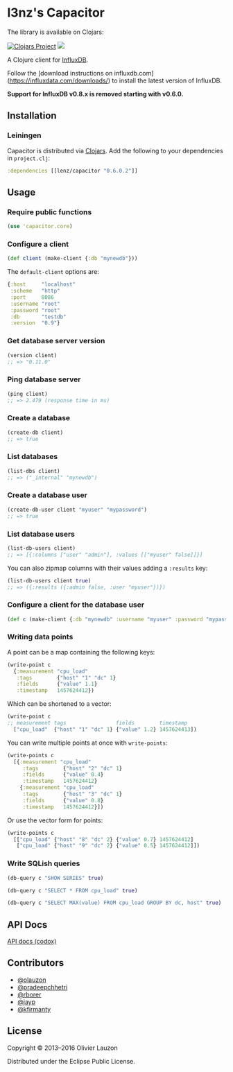 l3nz's Capacitor  
================



The library is available on Clojars:

[![Clojars Project](https://img.shields.io/clojars/v/lenz/capacitor.svg)](https://clojars.org/lenz/capacitor)
[![](https://cljdoc.xyz/badge/lenz/capacitor)](https://cljdoc.xyz/jump/release/lenz/capacitor)



A Clojure client for [InfluxDB](https://influxdata.com/time-series-platform/influxdb/).

Follow the [download instructions on influxdb.com]
(https://influxdata.com/downloads/) to install the latest version of InfluxDB.

**Support for InfluxDB v0.8.x is removed starting with v0.6.0.**

Installation
------------

### Leiningen

Capacitor is distributed via [Clojars](https://clojars.org/capacitor). Add the
following to your dependencies in `project.clj`:

```clj
:dependencies [[lenz/capacitor "0.6.0.2"]]
```


Usage
-----

### Require public functions

```clj
(use 'capacitor.core)
```

### Configure a client

```clj
(def client (make-client {:db "mynewdb"}))
```

The `default-client` options are:

```clj
{:host     "localhost"
 :scheme   "http"
 :port     8086
 :username "root"
 :password "root"
 :db       "testdb"
 :version  "0.9"}
```

### Get database server version

```clj
(version client)
;; => "0.11.0"
```

### Ping database server

```clj
(ping client)
;; => 2.479 (response time in ms)
```

### Create a database

```clj
(create-db client)
;; => true
```

### List databases

```clj
(list-dbs client)
;; => ("_internal" "mynewdb")
```

### Create a database user

```clj
(create-db-user client "myuser" "mypassword")
;; => true
```

### List database users

```clj
(list-db-users client)
;; => [{:columns ["user" "admin"], :values [["myuser" false]]}]
```

You can also zipmap columns with their values adding a `:results` key:

```clj
(list-db-users client true)
;; => ({:results ({:admin false, :user "myuser"})})
```

### Configure a client for the database user

```clj
(def c (make-client {:db "mynewdb" :username "myuser" :password "mypassword"}))
```

### Writing data points


A point can be a map containing the following keys:

```clj
(write-point c
  {:measurement "cpu_load"
   :tags        {"host" "1" "dc" 1}
   :fields      {"value" 1.1}
   :timestamp   1457624412})
```

Which can be shortened to a vector:

```clj
(write-point c
;; measurement tags                fields        timestamp
  ["cpu_load"  {"host" "1" "dc" 1} {"value" 1.2} 1457624413])
```

You can write multiple points at once with `write-points`:

```clj
(write-points c
  [{:measurement "cpu_load"
     :tags        {"host" "2" "dc" 1}
     :fields      {"value" 0.4}
     :timestamp   1457624412}
    {:measurement "cpu_load"
     :tags        {"host" "3" "dc" 1}
     :fields      {"value" 0.8}
     :timestamp   1457624412}])
```

Or use the vector form for points:

```clj
(write-points c
  [["cpu_load" {"host" "8" "dc" 2} {"value" 0.7} 1457624412]
   ["cpu_load" {"host" "9" "dc" 2} {"value" 0.5} 1457624412]])
```

### Write SQLish queries

```clj
(db-query c "SHOW SERIES" true)

(db-query c "SELECT * FROM cpu_load" true)

(db-query c "SELECT MAX(value) FROM cpu_load GROUP BY dc, host" true)
```


API Docs
--------

[API docs (codox)](http://olauzon.github.io/capacitor/docs/codox/index.html)


## Contributors

  - [@olauzon](https://github.com/olauzon)
  - [@pradeepchhetri](https://github.com/pradeepchhetri)
  - [@rborer](https://github.com/rborer)
  - [@jayp](https://github.com/jayp)
  - [@kfirmanty](https://github.com/kfirmanty)

## License

Copyright © 2013–2016 Olivier Lauzon

Distributed under the Eclipse Public License.
